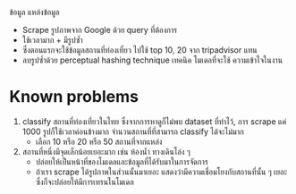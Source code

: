 ข้อมูล
แหล่งข้อมูล
- Scrape รูปภาพจาก Google ด้วย query ที่ต้องการ
- ใช้เวลามาก + มีรูปซ้ำ
- ซึ่งตอนแรกจะใช้ข้อมูลสถานที่ท่องเที่ยว ไปใช้ top 10, 20 จาก tripadvisor แทน
- ลบรูปซ้ำด้วย perceptual hashing technique
เทคนิค โมเดลที่จะใช้
ความเข้าใจในงาน


# Known problems
1. classify สถานที่ท่องเที่ยวในไทย ซึ่งจากการหาดูก็ไม่พบ dataset ที่ทำไว้, การ scrape แค่ 1000 รูปก็ใช้เวลาค่อนข้างมาก จำนวนสถานที่ที่สามารถ classify ได้จะไม่มาก
   - เลือก 10 หรือ 20 หรือ 50 สถานที่จากแหล่ง
2. สถานที่หนึ่งมีจุดเล็กน้อยเยอะมาก เช่น ห้องน้ำ ทางเดินโล่ง ๆ 
   - ปล่อยให้เป็นหน้าที่ของโมเดลและข้อมูลที่ได้รับมาในการจัดการ
   - ถ้าเรา scrape ได้รูปภาพในส่วนนั้นมาเยอะ แสดงว่ามีความเชื่อมโยงกับสถานที่นั้น ๆ เยอะ ซึ่งก็จะปล่อยให้มีการเทรนในโมเดล